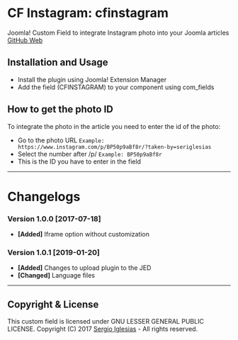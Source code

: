 # CF Instagram: cfinstagram
Joomla! Custom Field to integrate Instagram photo into your Joomla articles
[GitHub Web](https://sergiois.github.io/cfinstagram.html "CF Instagram")

## Installation and Usage
* Install the plugin using Joomla! Extension Manager
* Add the field (CFINSTAGRAM) to your component using com_fields

## How to get the photo ID
To integrate the photo in the article you need to enter the id of the photo:
* Go to the photo URL
`Example: https://www.instagram.com/p/BP50p9aBf8r/?taken-by=seriglesias`
* Select the number after /p/
`Example: BP50p9aBf8r`
* This is the ID you have to enter in the field

* * *

# Changelogs

### Version 1.0.0 [2017-07-18]
* **[Added]** Iframe option without customization

### Version 1.0.1 [2019-01-20]
* **[Added]** Changes to upload plugin to the JED
* **[Changed]** Language files

* * *

## Copyright & License
This custom field is licensed under GNU LESSER GENERAL PUBLIC LICENSE.
Copyright (C) 2017 [Sergio Iglesias](https://sergioiglesias.net) - All rights reserved.
